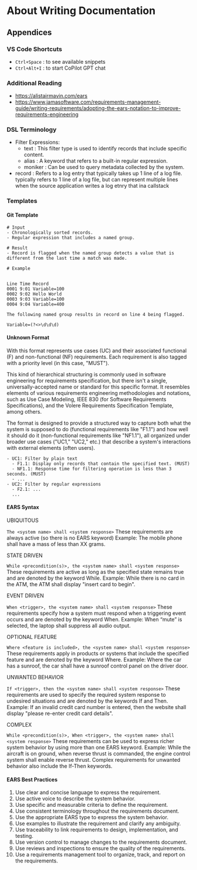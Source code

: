 # About Writing Documentation
  
## Appendices

### VS Code Shortcuts

- `Ctrl+Space` : to see available snippets
- `Ctrl+Alt+I` : to start CoPilot GPT chat

### Additional Reading

- https://alistairmavin.com/ears
- https://www.jamasoftware.com/requirements-management-guide/writing-requirements/adopting-the-ears-notation-to-improve-requirements-engineering

### DSL Terminology

- Filter Expressions:
	- text : This filter type is used to identify records that include specific content.
	- alias : A keyword that refers to a built-in regular expression.
	- moniker : Can be used to query metadata collected by the system.
- record : Refers to a log entry that typically takes up 1 line of a log file. typically refers to 1 line of a log file, but can represent multiple lines when the source application writes a log etnry that ina callstack

### Templates

#### Git Template

```T
# Input
- Chronologically sorted records.
- Regular expression that includes a named group.

# Result
- Record is flagged when the named group detects a value that is different from the last time a match was made.

# Example


Line Time Record
0001 9:01 Variable=100
0002 9:02 Hello World
0003 9:03 Variable=100
0004 9:04 Variable=400

The following named group results in record on line 4 being flagged.

Variable=(?<>\d\d\d)
```

#### Unknown Format

With this format represents use cases (UC) and their associated functional (F) and non-functional (NF) requirements. Each requirement is also tagged with a priority level (in this case, "MUST").

This kind of hierarchical structuring is commonly used in software engineering for requirements specification, but there isn't a single, universally-accepted name or standard for this specific format. It resembles elements of various requirements engineering methodologies and notations, such as Use Case Modeling, IEEE 830 (for Software Requirements Specifications), and the Volere Requirements Specification Template, among others.

The format is designed to provide a structured way to capture both what the system is supposed to do (functional requirements like "F1.1") and how well it should do it (non-functional requirements like "NF1.1"), all organized under broader use cases ("UC1," "UC2," etc.) that describe a system's interactions with external elements (often users).

```T
- UC1: Filter by plain text
  - F1.1: Display only records that contain the specified text. (MUST)
  - NF1.1: Response time for filtering operation is less than 3 seconds. (MUST)
  - ...
- UC2: Filter by regular expressions
  - F2.1: ...
  ...
```

#### EARS Syntax

UBIQUITOUS

`The <system name> shall <system response>`
These requirements are always active (so there is no EARS keyword)
Example: The mobile phone shall have a mass of less than XX grams.

STATE DRIVEN

`While <precondition(s)>, the <system name> shall <system response>`
These requirements are active as long as the specified state remains true and are denoted by the keyword While.
Example: While there is no card in the ATM, the ATM shall display "insert card to begin".

EVENT DRIVEN

`When <trigger>, the <system name> shall <system response>`
These requirements specify how a system must respond when a triggering event occurs and are denoted by the keyword When.
Example: When “mute” is selected, the laptop shall suppress all audio output.

OPTIONAL FEATURE

`Where <feature is included>, the <system name> shall <system response>`
These requirements apply in products or systems that include the specified feature and are denoted by the keyword Where.
Example: Where the car has a sunroof, the car shall have a sunroof control panel on the driver door.

UNWANTED BEHAVIOR

`If <trigger>, then the <system name> shall <system response>`
These requirements are used to specify the required system response to undesired situations and are denoted by the keywords If and Then.
Example: If an invalid credit card number is entered, then the website shall display "please re-enter credit card details".

COMPLEX

`While <precondition(s)>, When <trigger>, the <system name> shall <system response>`
These requirements can be used to express richer system behavior by using more than one EARS keyword.
Example: While the aircraft is on ground, when reverse thrust is commanded, the engine control system shall enable reverse thrust.
Complex requirements for unwanted behavior also include the If-Then keywords.

#### EARS Best Practices

1. Use clear and concise language to express the requirement.
2. Use active voice to describe the system behavior.
3. Use specific and measurable criteria to define the requirement.
4. Use consistent terminology throughout the requirements document.
5. Use the appropriate EARS type to express the system behavior.
6. Use examples to illustrate the requirement and clarify any ambiguity.
7. Use traceability to link requirements to design, implementation, and testing.
8. Use version control to manage changes to the requirements document.
9. Use reviews and inspections to ensure the quality of the requirements.
10. Use a requirements management tool to organize, track, and report on the requirements.